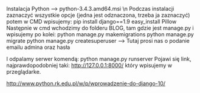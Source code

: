 ﻿Instalacja Python --> python-3.4.3.amd64.msi \n
Podczas instalacji zaznaczyć wszystkie opcje (jedna jest odznaczona, trzeba ja zaznaczyć)
potem w CMD wpisujemy: 	pip install django==1.9
			easy_install Pillow
Następnie w cmd wchodzimy do folderu BLOG, tam gdzie jest manage.py i wpisujemy po kolei:
			python manage.py makemigrations
			python manage.py migrate
			python manage.py createsuperuser     --> Tutaj prosi nas o podanie emailu admina oraz hasła

I odpalamy serwer komendą: python manage.py runserver
Pojawi się link, najprawdopodobniej taki:  http://127.0.0.1:8000/ który wpisujemy w przeglądarke.


http://www.python.rk.edu.pl/w/p/wprowadzenie-do-django-10/

				
